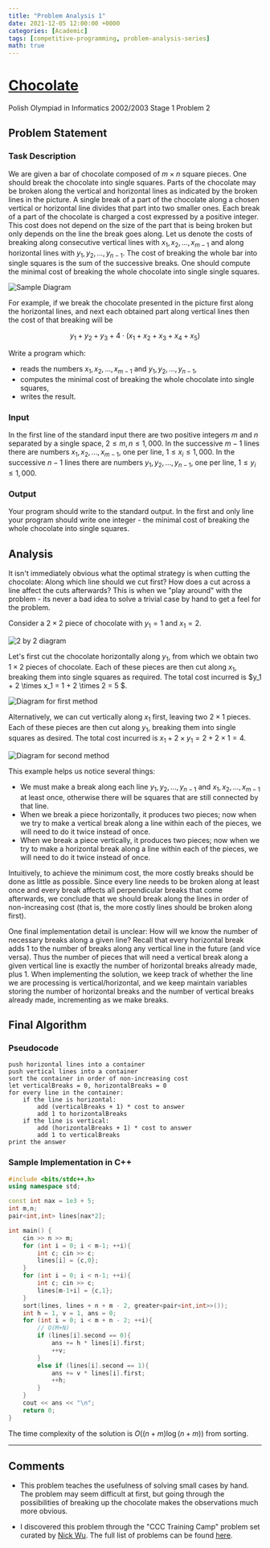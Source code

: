 ```yaml
---
title: "Problem Analysis 1"
date: 2021-12-05 12:00:00 +0000
categories: [Academic]
tags: [competitive-programming, problem-analysis-series]
math: true
---
```


# [Chocolate](https://www.acmicpc.net/problem/7998)
Polish Olympiad in Informatics 2002/2003 Stage 1 Problem 2

## Problem Statement

### Task Description

We are given a bar of chocolate composed of $m \times n$ square pieces. One should break the chocolate into single squares. Parts of the chocolate may be broken along the vertical and horizontal lines as indicated by the broken lines in the picture. A single break of a part of the chocolate along a chosen vertical or horizontal line divides that part into two smaller ones. Each break of a part of the chocolate is charged a cost expressed by a positive integer. This cost does not depend on the size of the part that is being broken but only depends on the line the break goes along. Let us denote the costs of breaking along consecutive vertical lines with $x_1,x_2,\dots,x_{m−1}$ and along horizontal lines with $y_1,y_2,\dots,y_{n−1}$. The cost of breaking the whole bar into single squares is the sum of the successive breaks. One should compute the minimal cost of breaking the whole chocolate into single single squares.

![Sample Diagram](https://raytonc.weebly.com/uploads/1/1/0/7/110796697/713688102.jpg)

For example, if we break the chocolate presented in the picture first along the horizontal lines, and next each obtained part along vertical lines then the cost of that breaking will be

$$y_1 + y_2 + y_3 + 4 \cdot (x_1 + x_2 + x_3 + x_4 + x_5)$$

Write a program which:
- reads the numbers $x_1,x_2,\dots,x_{m-1}$ and $y_1,y_2,\dots,y_{n-1}$,
- computes the minimal cost of breaking the whole chocolate into single squares,
- writes the result.

### Input

In the first line of the standard input there are two positive integers $m$ and $n$ separated by a single space, $2 \leq m,n \leq 1,000$. In the successive $m-1$ lines there are numbers $x_1,x_2,\dots,x_{m-1}$, one per line, $1  \leq  x_i  \leq  1,000$. In the successive $n-1$ lines there are numbers $y_1,y_2,\dots,y_{n-1}$, one per line, $1  \leq  y_i  \leq  1,000$.

### Output

Your program should write to the standard output. In the first and only line your program should write one integer - the minimal cost of breaking the whole chocolate into single squares.


## Analysis

It isn't immediately obvious what the optimal strategy is when cutting the chocolate: Along which line should we cut first? How does a cut across a line affect the cuts afterwards? This is when we "play around" with the problem - its never a bad idea to solve a trivial case by hand to get a feel for the problem.

Consider a $2\times2$  piece of chocolate with $y_1 = 1$ and $x_1 = 2$.

![2 by 2 diagram](https://raytonc.weebly.com/uploads/1/1/0/7/110796697/published/793629628.png?1641064140)

Let's first cut the chocolate horizontally along $y_1$, from which we obtain two $1\times2$ pieces of chocolate. Each of these pieces are then cut along $x_1$, breaking them into single squares as required. The total cost incurred is $y_1 + 2 \times x_1 = 1 + 2 \times 2 = 5 $.

![Diagram for first method](https://raytonc.weebly.com/uploads/1/1/0/7/110796697/332388154.png)

Alternatively, we can cut vertically along $x_1$ first, leaving two $2\times1$ pieces. Each of these pieces are then cut along $y_1$, breaking them into single squares as desired. The total cost incurred is $x_1 + 2 \times y_1 = 2 + 2\times1 = 4$.

![Diagram for second method](https://raytonc.weebly.com/uploads/1/1/0/7/110796697/548226635.png)

This example helps us notice several things:
- We must make a break along each line $y_1,y_2,\dots,y_{n-1}$ and $x_1,x_2,\dots,x_{m-1}$ at least once, otherwise there will be squares that are still connected by that line.
- When we break a piece horizontally, it produces two pieces; now when we try to make a vertical break along a line within each of the pieces, we will need to do it twice instead of once.
- When we break a piece vertically, it produces two pieces; now when we try to make a horizontal break along a line within each of the pieces, we will need to do it twice instead of once.

Intuitively, to achieve the minimum cost, the more costly breaks should be done as little as possible. Since every line needs to be broken along at least once and every break affects all perpendicular breaks that come afterwards, we conclude that we should break along the lines in order of non-increasing cost (that is, the more costly lines should be broken along first).

One final implementation detail is unclear: How will we know the number of necessary breaks along a given line? Recall that every horizontal break adds 1 to the number of breaks along any vertical line in the future (and vice versa). Thus the number of pieces that will need a vertical break along a given vertical line is exactly the number of horizontal breaks already made, plus 1. When implementing the solution, we keep track of whether the line we are processing is vertical/horizontal, and we keep maintain variables storing the number of horizontal breaks and the number of vertical breaks already made, incrementing as we make breaks.

## Final Algorithm

### Pseudocode

```
push horizontal lines into a container
push vertical lines into a container
sort the container in order of non-increasing cost
let verticalBreaks = 0, horizontalBreaks = 0
for every line in the container:
    if the line is horizontal:
        add (verticalBreaks + 1) * cost to answer
        add 1 to horizontalBreaks
    if the line is vertical:
        add (horizontalBreaks + 1) * cost to answer
        add 1 to verticalBreaks
print the answer
```

### Sample Implementation in C++

```c++
#include <bits/stdc++.h>
using namespace std;

const int nax = 1e3 + 5;
int m,n;
pair<int,int> lines[nax*2];

int main() {
	cin >> n >> m;
	for (int i = 0; i < m-1; ++i){
		int c; cin >> c;
		lines[i] = {c,0};
	}
	for (int i = 0; i < n-1; ++i){
		int c; cin >> c;
		lines[m-1+i] = {c,1};
	}
	sort(lines, lines + n + m - 2, greater<pair<int,int>>());
	int h = 1, v = 1, ans = 0;
	for (int i = 0; i < m + n - 2; ++i){
		// O(M+N)
		if (lines[i].second == 0){
			ans += h * lines[i].first;
			++v;
		}
		else if (lines[i].second == 1){
			ans += v * lines[i].first;
			++h;
		}
	}
	cout << ans << "\n";
	return 0;
}
```

The time complexity of the solution is $O((n+m)\log{(n+m)})$ from sorting.


___


## Comments

- This problem teaches the usefulness of solving small cases by hand. The problem may seem difficult at first, but going through the possibilities of breaking up the chocolate makes the observations much more obvious.

- I discovered this problem through the "CCC Training Camp" problem set curated by <a href="https://dmoj.ca/user/xiaowuc1" target="_blank">Nick Wu</a>. The full list of problems can be found <a href="https://amolina.ca/bojlist/camp-vert" target="_blank">here</a>.